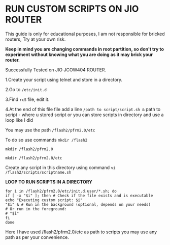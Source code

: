 # RUN CUSTOM SCRIPTS ON JIO ROUTER

This guide is only for educational purposes, I am not responsible for bricked routers, Try at your own risk. 

**Keep in mind you are changing commands in root partition, so don't try to experiment without knowing what you are doing as it may brick your router.**

Successfully Tested on JIO JCOW404 ROUTER. 

1.Create your script using telnet and store in a directory.

2.Go to `/etc/init.d`

3.Find `rcS` file, edit it. 

4.At the end of this file file add a line
`/path to script/script.sh &`
path to script - where u stored script
or you can store scripts in directory and use a loop like I did

You may use the path `/flash2/pfrm2.0/etc`

To do so use commands
`mkdir /flash2`

`mkdir /flash2/pfrm2.0`

`mkdir /flash2/pfrm2.0/etc`

Create any script in this directory using command 
`vi /flash2/scripts/scriptname.sh`

**LOOP TO RUN SCRIPTS IN A DIRECTORY**

```none
for i in /flash2/pfrm2.0/etc/init.d.user/*.sh; do
if [ -x "$i" ]; then # Check if the file exists and is executable
echo "Executing custom script: $i"
"$i" & # Run in the background (optional, depends on your needs) 
# Or run in the foreground: 
# "$i"
fi
done
```

Here I have used /flash2/pfrm2.0/etc as path to scripts you may use any path as per your convenience. 






